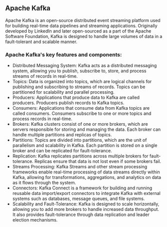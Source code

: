 ## Apache Kafka
Apache Kafka is an open-source distributed event streaming platform used for building real-time data pipelines and streaming applications. Originally developed by LinkedIn and later open-sourced as a part of the Apache Software Foundation, Kafka is designed to handle large volumes of data in a fault-tolerant and scalable manner.


### Apache Kafka's key features and components:
- Distributed Messaging System: Kafka acts as a distributed messaging system, allowing you to publish, subscribe to, store, and process streams of records in real-time.
- Topics: Data is organized into topics, which are logical channels for publishing and subscribing to streams of records. Topics can be partitioned for scalability and parallel processing.
- Producers: Applications that produce data to Kafka are called producers. Producers publish records to Kafka topics.
- Consumers: Applications that consume data from Kafka topics are called consumers. Consumers subscribe to one or more topics and process records in real-time.
- Brokers: Kafka clusters consist of one or more brokers, which are servers responsible for storing and managing the data. Each broker can handle multiple partitions and replicas of topics.
- Partitions: Topics are divided into partitions, which are the unit of parallelism and scalability in Kafka. Each partition is stored on a single broker and can be replicated for fault-tolerance.
- Replication: Kafka replicates partitions across multiple brokers for fault-tolerance. Replicas ensure that data is not lost even if some brokers fail.
- Streams Processing: Kafka Streams and other stream processing frameworks enable real-time processing of data streams directly within Kafka, allowing for transformations, aggregations, and analytics on data as it flows through the system.
- Connectors: Kafka Connect is a framework for building and running reusable data import/export connectors to integrate Kafka with external systems such as databases, message queues, and file systems.
- Scalability and Fault-Tolerance: Kafka is designed to scale horizontally, allowing you to add more brokers to handle increased data throughput. It also provides fault-tolerance through data replication and leader election mechanisms.
